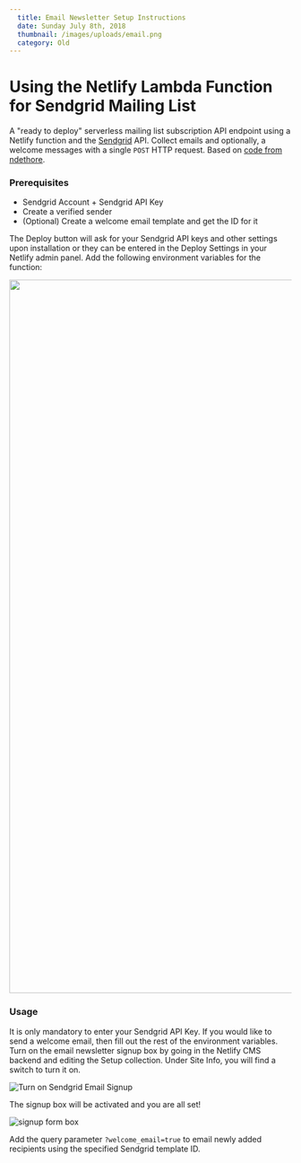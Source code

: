 ```yaml
---
  title: Email Newsletter Setup Instructions
  date: Sunday July 8th, 2018
  thumbnail: /images/uploads/email.png
  category: Old
---
```

 # Using the Netlify Lambda Function for Sendgrid Mailing List

A "ready to deploy" serverless mailing list subscription API endpoint using a Netlify function and the [Sendgrid](https://sendgrid.com) API. Collect emails and optionally, a welcome messages with a single `POST` HTTP request. Based on [code from ndethore](https://github.com/ndethore/lambda-sendgrid-mailinglist-api).

### Prerequisites

* Sendgrid Account + Sendgrid API Key
* Create a verified sender
* (Optional) Create a welcome email template and get the ID for it

The Deploy button will ask for your Sendgrid API keys and other settings upon installation or they can be entered in the Deploy Settings in your Netlify admin panel. Add the following environment variables for the function:

<img src="https://github.com/ndethore/lambda-sendgrid-mailinglist-api/raw/master/media/env_vars.png" width="1272">

### Usage

It is only mandatory to enter your Sendgrid API Key. If you would like to send a welcome email, then fill out the rest of the environment variables. Turn on the email newsletter signup box by going in the Netlify CMS backend and editing the Setup collection. Under Site Info, you will find a switch to turn it on.

![Turn on Sendgrid Email Signup](/images/uploads/turn-on-sendgrid.png)

The signup box will be activated and you are all set!

![signup form box](/images/uploads/signup.png)

Add the query parameter `?welcome_email=true` to email newly added recipients using the specified Sendgrid template ID.
